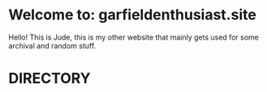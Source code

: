 # Welcome to: garfieldenthusiast.site

Hello! This is Jude, this is my other website that mainly gets used for some archival and random stuff.

# DIRECTORY
